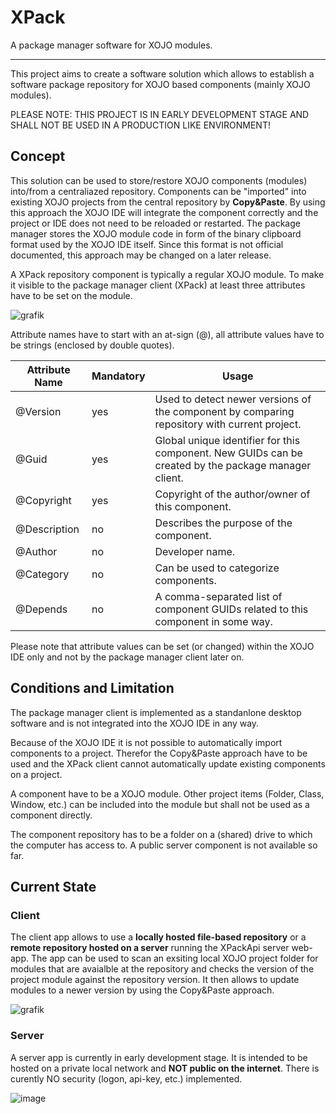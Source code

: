 # XPack

A package manager software for XOJO modules. 

<hr/>

This project aims to create a software solution which allows to establish a software package repository for XOJO based components (mainly XOJO modules).

PLEASE NOTE: THIS PROJECT IS IN EARLY DEVELOPMENT STAGE AND SHALL NOT BE USED IN A PRODUCTION LIKE ENVIRONMENT!

## Concept

This solution can be used to store/restore XOJO components (modules) into/from a centraliazed repository. Components can be "imported" into existing XOJO projects from the central repository by **Copy&Paste**. By using this approach the XOJO IDE will integrate the component correctly and the project or IDE does not need to be reloaded or restarted. The package manager stores the XOJO module code in form of the binary clipboard format used by the XOJO IDE itself. Since this format is not official documented, this approach may be changed on a later release.  

A XPack repository component is typically a regular XOJO module. To make it visible to the package manager client (XPack) at least three attributes have to be set on the module. 

![grafik](https://user-images.githubusercontent.com/73022584/199735219-fc5d4a2c-23a1-4ca1-bf44-a60149d2deb4.png)

Attribute names have to start with an at-sign (@), all attribute values have to be strings (enclosed by double quotes).

| Attribute Name | Mandatory | Usage |
| --- | --- | --- |
| @Version | yes | Used to detect newer versions of the component by comparing repository with current project. |
| @Guid | yes | Global unique identifier for this component. New GUIDs can be created by the package manager client. |
| @Copyright | yes | Copyright of the author/owner of this component. |
| @Description | no | Describes the purpose of the component. |
| @Author | no | Developer name. |
| @Category | no | Can be used to categorize components. |
| @Depends | no | A comma-separated list of component GUIDs related to this component in some way.|


Please note that attribute values can be set (or changed) within the XOJO IDE only and not by the package manager client later on.

## Conditions and Limitation

The package manager client is implemented as a standanlone desktop software and is not integrated into the XOJO IDE in any way. 

Because of the XOJO IDE it is not possible to automatically import components to a project. Therefor the Copy&Paste approach have to be used and the XPack client cannot automatically update existing components on a project.

A component have to be a XOJO module. Other project items (Folder, Class, Window, etc.) can be included into the module but shall not be used as a component directly.

The component repository has to be a folder on a (shared) drive to which the computer has access to. A public server component is not available so far.

## Current State

### Client

The client app allows to use a **locally hosted file-based repository** or a **remote repository hosted on a server** running the XPackApi server web-app. The app can be used to scan an exsiting local XOJO project folder for modules that are avaialble at the repository and checks the version of the project module against the repository version. It then allows to update modules to a newer version by using the Copy&Paste approach.

![grafik](https://user-images.githubusercontent.com/73022584/199739505-b2a17389-eac0-47ab-b40a-d94571fdd998.png)


### Server
A server app is currently in early development stage. It is intended to be hosted on a private local network and **NOT public on the internet**. There is curently NO security (logon, api-key, etc.) implemented. 

![image](https://user-images.githubusercontent.com/73022584/201532859-6f7cd897-b721-437b-851d-d3c82ecc2ad8.png)


